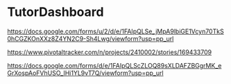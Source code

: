 # TutorDashboard

https://docs.google.com/forms/u/2/d/e/1FAIpQLSe_jMpA9lbiGE1Vcyn70TkS0hCGZKOnXXz8Z4YN2C9-Sh4Lwg/viewform?usp=pp_url

https://www.pivotaltracker.com/n/projects/2410002/stories/169433709



https://docs.google.com/forms/d/e/1FAIpQLScZLOQ89sXLDAFZBGgrMK_eGrXospAoFVhUSO_IHi1YL9vT7Q/viewform?usp=pp_url
